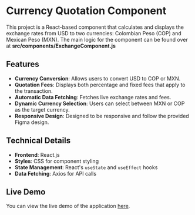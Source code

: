 
# Currency Quotation Component

This project is a React-based component that calculates and displays the exchange rates from USD to two currencies: Colombian Peso (COP) and Mexican Peso (MXN). 
The main logic for the component can be found over at **src/components/ExchangeComponent.js**

## Features

- **Currency Conversion**: Allows users to convert USD to COP or MXN.
- **Quotation Fees**: Displays both percentage and fixed fees that apply to the transaction.
- **Automatic Data Fetching**: Fetches live exchange rates and fees.
- **Dynamic Currency Selection**: Users can select between MXN or COP as the target currency.
- **Responsive Design**: Designed to be responsive and follow the provided Figma design.

## Technical Details

- **Frontend**: React.js
- **Styles**: CSS for component styling
- **State Management**: React's `useState` and `useEffect` hooks
- **Data Fetching**: Axios for API calls

## Live Demo

You can view the live demo of the application [here](https://damar-marin.github.io/balam-challenge/).
